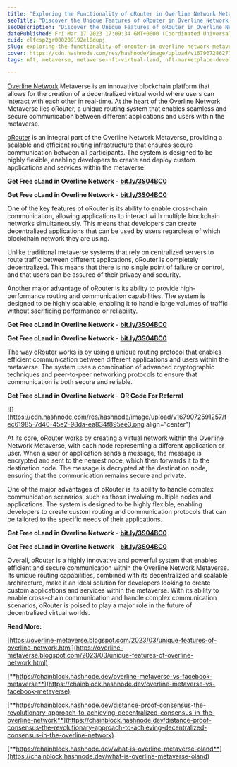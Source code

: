 ```yaml
---
title: "Exploring the Functionality of oRouter in Overline Network Metaverse"
seoTitle: "Discover the Unique Features of oRouter in Overline Network Metaverse"
seoDescription: "Discover the Unique Features of oRouter in Overline Network Metaverse"
datePublished: Fri Mar 17 2023 17:09:34 GMT+0000 (Coordinated Universal Time)
cuid: clfcsp2gr000209l92el8dupj
slug: exploring-the-functionality-of-orouter-in-overline-network-metaverse
cover: https://cdn.hashnode.com/res/hashnode/image/upload/v1679072862772/737fc564-5212-4aa1-acc5-e2962ffa54c3.jpeg
tags: nft, metaverse, metaverse-nft-virtual-land, nft-marketplace-development-nft-marketplace-nft-marketplace-development-nft-marketplace-development-company-nft-marketplace-development-service-non-fungible-tokens, metaverse-development-company

---
```


[Overline Network](http://bit.ly/3S04BC0) Metaverse is an innovative blockchain platform that allows for the creation of a decentralized virtual world where users can interact with each other in real-time. At the heart of the Overline Network Metaverse lies oRouter, a unique routing system that enables seamless and secure communication between different applications and users within the metaverse.

[oRouter](http://bit.ly/3S04BC0) is an integral part of the Overline Network Metaverse, providing a scalable and efficient routing infrastructure that ensures secure communication between all participants. The system is designed to be highly flexible, enabling developers to create and deploy custom applications and services within the metaverse.

**Get Free oLand in Overline Network** - [**bit.ly/3S04BC0**](http://bit.ly/3S04BC0)

**Get Free oLand in Overline Network** - [**bit.ly/3S04BC0**](http://bit.ly/3S04BC0)

One of the key features of oRouter is its ability to enable cross-chain communication, allowing applications to interact with multiple blockchain networks simultaneously. This means that developers can create decentralized applications that can be used by users regardless of which blockchain network they are using.

Unlike traditional metaverse systems that rely on centralized servers to route traffic between different applications, oRouter is completely decentralized. This means that there is no single point of failure or control, and that users can be assured of their privacy and security.

Another major advantage of oRouter is its ability to provide high-performance routing and communication capabilities. The system is designed to be highly scalable, enabling it to handle large volumes of traffic without sacrificing performance or reliability.

**Get Free oLand in Overline Network** - [**bit.ly/3S04BC0**](http://bit.ly/3S04BC0)

**Get Free oLand in Overline Network** - [**bit.ly/3S04BC0**](http://bit.ly/3S04BC0)

The way [oRouter](http://bit.ly/3S04BC0) works is by using a unique routing protocol that enables efficient communication between different applications and users within the metaverse. The system uses a combination of advanced cryptographic techniques and peer-to-peer networking protocols to ensure that communication is both secure and reliable.

**Get Free oLand in Overline Network** - **QR Code For Referral**

![](https://cdn.hashnode.com/res/hashnode/image/upload/v1679072591257/fec61985-7d40-45e2-98da-ea834f895ee3.png align="center")

At its core, oRouter works by creating a virtual network within the Overline Network Metaverse, with each node representing a different application or user. When a user or application sends a message, the message is encrypted and sent to the nearest node, which then forwards it to the destination node. The message is decrypted at the destination node, ensuring that the communication remains secure and private.

One of the major advantages of oRouter is its ability to handle complex communication scenarios, such as those involving multiple nodes and applications. The system is designed to be highly flexible, enabling developers to create custom routing and communication protocols that can be tailored to the specific needs of their applications.

**Get Free oLand in Overline Network** - [**bit.ly/3S04BC0**](http://bit.ly/3S04BC0)

**Get Free oLand in Overline Network** - [**bit.ly/3S04BC0**](http://bit.ly/3S04BC0)

Overall, oRouter is a highly innovative and powerful system that enables efficient and secure communication within the Overline Network Metaverse. Its unique routing capabilities, combined with its decentralized and scalable architecture, make it an ideal solution for developers looking to create custom applications and services within the metaverse. With its ability to enable cross-chain communication and handle complex communication scenarios, oRouter is poised to play a major role in the future of decentralized virtual worlds.

**Read More:**

[https://overline-metaverse.blogspot.com/2023/03/unique-features-of-overline-network.html](https://overline-metaverse.blogspot.com/2023/03/unique-features-of-overline-network.html)

[**https://chainblock.hashnode.dev/overline-metaverse-vs-facebook-metaverse**](https://chainblock.hashnode.dev/overline-metaverse-vs-facebook-metaverse)

[**https://chainblock.hashnode.dev/distance-proof-consensus-the-revolutionary-approach-to-achieving-decentralized-consensus-in-the-overline-network**](https://chainblock.hashnode.dev/distance-proof-consensus-the-revolutionary-approach-to-achieving-decentralized-consensus-in-the-overline-network)

[**https://chainblock.hashnode.dev/what-is-overline-metaverse-oland**](https://chainblock.hashnode.dev/what-is-overline-metaverse-oland)